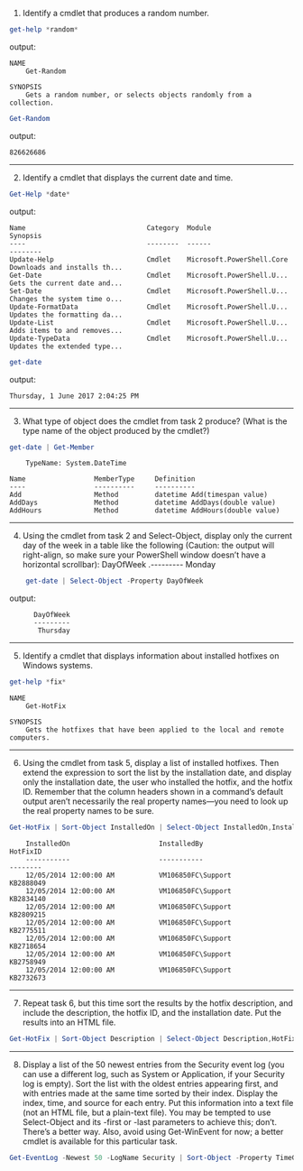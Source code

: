 1) Identify a cmdlet that produces a random number.
```powershell
get-help *random*
```
output:
```
NAME
    Get-Random

SYNOPSIS
    Gets a random number, or selects objects randomly from a collection.

```
```powershell
Get-Random
```
output:
```
826626686
```

----------

2) Identify a cmdlet that displays the current date and time.
```powershell
Get-Help *date*
```
output:
```
Name                              Category  Module                    Synopsis
----                              --------  ------                    --------
Update-Help                       Cmdlet    Microsoft.PowerShell.Core Downloads and installs th...
Get-Date                          Cmdlet    Microsoft.PowerShell.U... Gets the current date and...
Set-Date                          Cmdlet    Microsoft.PowerShell.U... Changes the system time o...
Update-FormatData                 Cmdlet    Microsoft.PowerShell.U... Updates the formatting da...
Update-List                       Cmdlet    Microsoft.PowerShell.U... Adds items to and removes...
Update-TypeData                   Cmdlet    Microsoft.PowerShell.U... Updates the extended type...
```
```powershell
get-date
```
output:
```
Thursday, 1 June 2017 2:04:25 PM
```

----------

3. What type of object does the cmdlet from task 2 produce? (What is the type name of the object produced by the cmdlet?)
```powershell
get-date | Get-Member
```
```
    TypeName: System.DateTime

Name                 MemberType     Definition
----                 ----------     ----------
Add                  Method         datetime Add(timespan value)
AddDays              Method         datetime AddDays(double value)
AddHours             Method         datetime AddHours(double value)
```
----------
4) Using the cmdlet from task 2 and Select-Object, display only the current day of the week in a table like the following (Caution: the output will right-align, so make sure your PowerShell window doesn’t have a horizontal scrollbar):
DayOfWeek
.---------
Monday
```powershell
    get-date | Select-Object -Property DayOfWeek
```
output:
```
      DayOfWeek
      ---------
       Thursday
```

----------

5) Identify a cmdlet that displays information about installed hotfixes on Windows systems.
```powershell
get-help *fix*
```
```
NAME
    Get-HotFix

SYNOPSIS
    Gets the hotfixes that have been applied to the local and remote computers.
```

----------

6) Using the cmdlet from task 5, display a list of installed hotfixes. Then extend the expression to sort the list by the installation date, and display only the installation date, the user who installed the hotfix, and the hotfix ID. Remember that the column headers shown in a command’s default output aren’t necessarily the real property names—you need to look up the real property names to be sure.
```powershell
Get-HotFix | Sort-Object InstalledOn | Select-Object InstalledOn,InstalledBy,HotFixID
```
```
    InstalledOn                      InstalledBy                      HotFixID
    -----------                      -----------                      --------
    12/05/2014 12:00:00 AM           VM106850FC\Support               KB2888049
    12/05/2014 12:00:00 AM           VM106850FC\Support               KB2834140
    12/05/2014 12:00:00 AM           VM106850FC\Support               KB2809215
    12/05/2014 12:00:00 AM           VM106850FC\Support               KB2775511
    12/05/2014 12:00:00 AM           VM106850FC\Support               KB2718654
    12/05/2014 12:00:00 AM           VM106850FC\Support               KB2758949
    12/05/2014 12:00:00 AM           VM106850FC\Support               KB2732673
```
----------

7) Repeat task 6, but this time sort the results by the hotfix description, and include the description, the hotfix ID, and the installation date. Put the results into an HTML file.
```powershell
Get-HotFix | Sort-Object Description | Select-Object Description,HotFixID,InstalledOn | ConvertTo-Html | Out-File -FilePath C:\workCode\TestOutput\hotfix.html
```
----------

8) Display a list of the 50 newest entries from the Security event log (you can use a different log, such as System or Application, if your Security log is empty). Sort the list with the oldest entries appearing first, and with entries made at the same time sorted by their index. Display the index, time, and source for each entry. Put this information into a text file (not an HTML file, but a plain-text file). You may be tempted to use Select-Object and its -first or -last parameters to achieve this; don’t. There’s a better way. Also, avoid using Get-WinEvent for now; a better cmdlet is available for this particular task.
```powershell
Get-EventLog -Newest 50 -LogName Security | Sort-Object -Property TimeGenerated,EventID | Select Index,TimeGenerated,Source | Out-File C:\workCode\TestOutput\output.txt
```